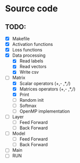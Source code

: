 # Source code

## TODO:

- [x] Makefile
- [x] Activation functions
- [x] Loss functions
- [x] Data processing
  - [x] Read labels
  - [x] Read vectors
  - [x] Write csv
- [ ] Matrix
  - [x] Scalar operators (+,- ,*,/)
  - [x] Matrices operators (+,- ,*,/)
  - [x] Print
  - [ ] Random init
  - [ ] Softmax
  - [ ] OpenMP implementation
- [ ] Layer
  - [ ] Feed Forward
  - [ ] Back Forward
- [ ] Model
  - [ ] Feed Forward
  - [ ] Back Forward
- [ ] Main
- [ ] RUN
